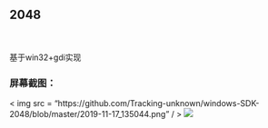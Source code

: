 <h2>2048</h2><br>
<br>
基于win32+gdi实现
<h3>屏幕截图：</h3>
< img  src = “https://github.com/Tracking-unknown/windows-SDK-2048/blob/master/2019-11-17_135044.png” / >
<img src="https://github.com/Tracking-unknown/windows-SDK-2048/blob/master/2019-11-17_101456.png"/>
